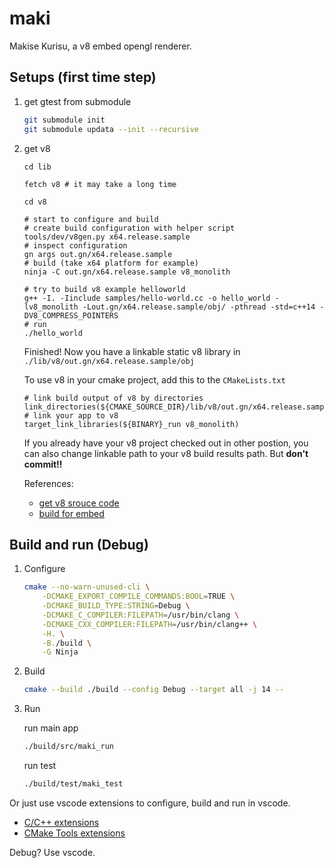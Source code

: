 # maki 

Makise Kurisu, a v8 embed opengl renderer.

## Setups (first time step)

1. get gtest from submodule

    ```bash
    git submodule init
    git submodule updata --init --recursive
    ```

2. get v8

    ```
    cd lib

    fetch v8 # it may take a long time

    cd v8

    # start to configure and build
    # create build configuration with helper script
    tools/dev/v8gen.py x64.release.sample
    # inspect configuration
    gn args out.gn/x64.release.sample
    # build (take x64 platform for example)
    ninja -C out.gn/x64.release.sample v8_monolith

    # try to build v8 example helloworld
    g++ -I. -Iinclude samples/hello-world.cc -o hello_world -lv8_monolith -Lout.gn/x64.release.sample/obj/ -pthread -std=c++14 -DV8_COMPRESS_POINTERS
    # run
    ./hello_world

    ```

    Finished! Now you have a linkable static v8 library in `./lib/v8/out.gn/x64.release.sample/obj`

    To use v8 in your cmake project, add this to the `CMakeLists.txt`

    ```
    # link build output of v8 by directories
    link_directories(${CMAKE_SOURCE_DIR}/lib/v8/out.gn/x64.release.sample/obj)
    # link your app to v8
    target_link_libraries(${BINARY}_run v8_monolith)
    ```

    If you already have your v8 project checked out in other postion, you can also change linkable path to your v8 build results path. But **don't commit!!**

    References:

    - [get v8 srouce code](https://v8.dev/docs/source-code)
    - [build for embed](https://v8.dev/docs/embed#advanced-guide)

## Build and run (Debug)

1. Configure

   ```bash
   cmake --no-warn-unused-cli \
       -DCMAKE_EXPORT_COMPILE_COMMANDS:BOOL=TRUE \
       -DCMAKE_BUILD_TYPE:STRING=Debug \
       -DCMAKE_C_COMPILER:FILEPATH=/usr/bin/clang \
       -DCMAKE_CXX_COMPILER:FILEPATH=/usr/bin/clang++ \
       -H. \
       -B./build \
       -G Ninja
   ```

2. Build

   ```bash
   cmake --build ./build --config Debug --target all -j 14 --
   ```

3. Run

   run main app

   ```bash
   ./build/src/maki_run
   ```

   run test

   ```bash
   ./build/test/maki_test
   ```

Or just use vscode extensions to configure, build and run in vscode.

- [C/C++ extensions](https://marketplace.visualstudio.com/items?itemName=ms-vscode.cpptools)
- [CMake Tools extensions](https://marketplace.visualstudio.com/items?itemName=ms-vscode.cmake-tools)

Debug? Use vscode.